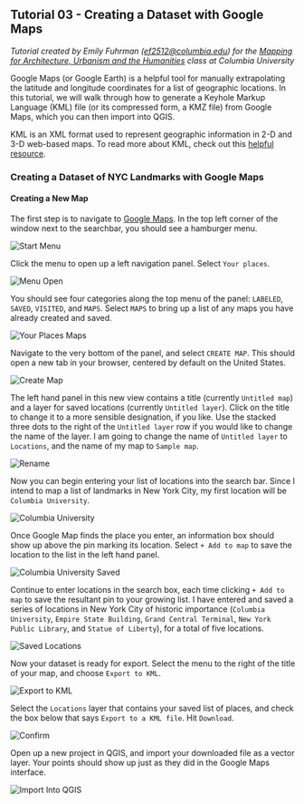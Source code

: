 ## Tutorial 03 - Creating a Dataset with Google Maps
*Tutorial created by Emily Fuhrman (ef2512@columbia.edu) for the [Mapping for Architecture, Urbanism and the Humanities](https://github.com/juanfrans-courses/mapping_arch_hum) class at Columbia University*

Google Maps (or Google Earth) is a helpful tool for manually extrapolating the latitude and longitude coordinates for a list of geographic locations. In this tutorial, we will walk through how to generate a Keyhole Markup Language (KML) file (or its compressed form, a KMZ file) from Google Maps, which you can then import into QGIS. 

KML is an XML format used to represent geographic information in 2-D and 3-D web-based maps. To read more about KML, check out this [helpful resource](https://developers.google.com/kml/).

### Creating a Dataset of NYC Landmarks with Google Maps
#### Creating a New Map
The first step is to navigate to [Google Maps](https://www.google.com/maps). In the top left corner of the window next to the searchbar, you should see a hamburger menu.

![Start Menu](https://github.com/juanfrans-courses/mapping_arch_hum/blob/master/Fall_2016/Tutorials/Images/03_B_Creating_Dataset_with_Google_Maps/01_Start_Menu.png)

Click the menu to open up a left navigation panel. Select `Your places`.

![Menu Open](https://github.com/juanfrans-courses/mapping_arch_hum/blob/master/Fall_2016/Tutorials/Images/03_B_Creating_Dataset_with_Google_Maps/02_Menu_Open.png)

You should see four categories along the top menu of the panel: `LABELED`, `SAVED`, `VISITED`, and `MAPS`. Select `MAPS` to bring up a list of any maps you have already created and saved. 

![Your Places Maps](https://github.com/juanfrans-courses/mapping_arch_hum/blob/master/Fall_2016/Tutorials/Images/03_B_Creating_Dataset_with_Google_Maps/03_Your_Places_Maps.png)

Navigate to the very bottom of the panel, and select `CREATE MAP`. This should open a new tab in your browser, centered by default on the United States. 

![Create Map](https://github.com/juanfrans-courses/mapping_arch_hum/blob/master/Fall_2016/Tutorials/Images/03_B_Creating_Dataset_with_Google_Maps/04_Create_Map.png)

The left hand panel in this new view contains a title (currently `Untitled map`) and a layer for saved locations (currently `Untitled layer`). Click on the title to change it to a more sensible designation, if you like. Use the stacked three dots to the right of the `Untitled layer` row if you would like to change the name of the layer. I am going to change the name of `Untitled layer` to `Locations`, and the name of my map to `Sample map`. 

![Rename](https://github.com/juanfrans-courses/mapping_arch_hum/blob/master/Fall_2016/Tutorials/Images/03_B_Creating_Dataset_with_Google_Maps/05_Rename.png)

Now you can begin entering your list of locations into the search bar. Since I intend to map a list of landmarks in New York City, my first location will be `Columbia University`.

![Columbia University](https://github.com/juanfrans-courses/mapping_arch_hum/blob/master/Fall_2016/Tutorials/Images/03_B_Creating_Dataset_with_Google_Maps/06_Columbia.png)

Once Google Map finds the place you enter, an information box should show up above the pin marking its location. Select `+ Add to map` to save the location to the list in the left hand panel. 

![Columbia University Saved](https://github.com/juanfrans-courses/mapping_arch_hum/blob/master/Fall_2016/Tutorials/Images/03_B_Creating_Dataset_with_Google_Maps/07_Columbia_Saved.png)

Continue to enter locations in the search box, each time clicking `+ Add to map` to save the resultant pin to your growing list. I have entered and saved a series of locations in New York City of historic importance (`Columbia University`, `Empire State Building`, `Grand Central Terminal`, `New York Public Library`, and `Statue of Liberty`), for a total of five locations.

![Saved Locations](https://github.com/juanfrans-courses/mapping_arch_hum/blob/master/Fall_2016/Tutorials/Images/03_B_Creating_Dataset_with_Google_Maps/08_Saved_Locations.png)

Now your dataset is ready for export. Select the menu to the right of the title of your map, and choose `Export to KML`.

![Export to KML](https://github.com/juanfrans-courses/mapping_arch_hum/blob/master/Fall_2016/Tutorials/Images/03_B_Creating_Dataset_with_Google_Maps/09_Export_to_KML.png)

Select the `Locations` layer that contains your saved list of places, and check the box below that says `Export to a KML file`. Hit `Download`.

![Confirm](https://github.com/juanfrans-courses/mapping_arch_hum/blob/master/Fall_2016/Tutorials/Images/03_B_Creating_Dataset_with_Google_Maps/10_Confirm.png)

Open up a new project in QGIS, and import your downloaded file as a vector layer. Your points should show up just as they did in the Google Maps interface. 

![Import Into QGIS](https://github.com/juanfrans-courses/mapping_arch_hum/blob/master/Fall_2016/Tutorials/Images/03_B_Creating_Dataset_with_Google_Maps/11_Import_Into_QGIS.png)